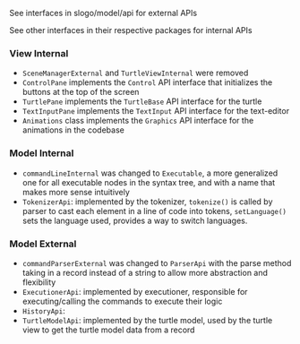 See interfaces in slogo/model/api for external APIs

See other interfaces in their respective packages for internal APIs

### View Internal
* ```SceneManagerExternal``` and ```TurtleViewInternal``` were removed
* ```ControlPane``` implements the ```Control``` API interface that initializes the buttons at the top of the screen
* ```TurtlePane``` implements the ```TurtleBase``` API interface for the turtle
* ```TextInputPane``` implements the ```TextInput``` API interface for the text-editor
* ```Animations``` class implements the ```Graphics``` API interface for the animations in the codebase

### Model Internal
* ```commandLineInternal``` was changed to ```Executable```, a more generalized one for all executable nodes in the syntax tree, and with a name that makes more sense intuitively
* ```TokenizerApi```: implemented by the tokenizer, ```tokenize()``` is called by parser to cast each element in a line of code into tokens, ```setLanguage()``` sets the language used, provides a way to switch languages. 

### Model External
* ```commandParserExternal``` was changed to ```ParserApi``` with the parse method taking in a record instead of a string to allow more abstraction and flexibility
* ```ExecutionerApi```: implemented by executioner, responsible for executing/calling the commands to execute their logic
* ```HistoryApi```: 
* ```TurtleModelApi```: implemented by the turtle model, used by the turtle view to get the turtle model data from a record